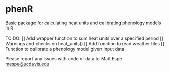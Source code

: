 # phenR

Basic package for calculating heat units and calibrating phenology models in R

TO DO:
  [] Add wrapper function to sum heat units over a specified period
  [] Warnings and checks on heat\_units()
  [] Add function to read weather files
  [] Function to calibrate a phenology model given input data
  
Please report any issues with code or data to Matt Espe <mespe@ucdavis.edu>
